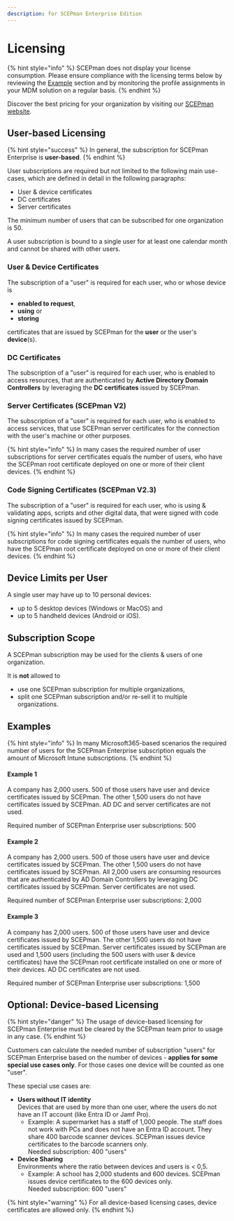```yaml
---
description: for SCEPman Enterprise Edition
---
```


# Licensing

{% hint style="info" %}
SCEPman does not display your license consumption. Please ensure compliance with the licensing terms below by reviewing the [Example](./#examples) section and by monitoring the profile assignments in your MDM solution on a regular basis.
{% endhint %}

Discover the best pricing for your organization by visiting our [SCEPman website](https://www.scepman.com/pricing).

## User-based Licensing

{% hint style="success" %}
In general, the subscription for SCEPman Enterprise is **user-based**.
{% endhint %}

User subscriptions are required but not limited to the following main use-cases, which are defined in detail in the following paragraphs:

* User & device certificates
* DC certificates
* Server certificates

The minimum number of users that can be subscribed for one organization is 50.

A user subscription is bound to a single user for at least one calendar month and cannot be shared with other users.

### User & Device Certificates

The subscription of a "user" is required for each user, who or whose device is

* **enabled to request**,
* **using** or
* **storing**

certificates that are issued by SCEPman for the **user** or the user's **device**(s).

### DC Certificates

The subscription of a "user" is required for each user, who is enabled to access resources, that are authenticated by **Active Directory Domain Controllers** by leveraging the **DC certificates** issued by SCEPman.

### Server Certificates (SCEPman V2)

The subscription of a "user" is required for each user, who is enabled to access services, that use SCEPman server certificates for the connection with the user's machine or other purposes.

{% hint style="info" %}
In many cases the required number of user subscriptions for server certificates equals the number of users, who have the SCEPman root certificate deployed on one or more of their client devices.
{% endhint %}

### Code Signing Certificates (SCEPman V2.3)

The subscription of a "user" is required for each user, who is using & validating apps, scripts and other digital data, that were signed with code signing certificates issued by SCEPman.

{% hint style="info" %}
In many cases the required number of user subscriptions for code signing certificates equals the number of users, who have the SCEPman root certificate deployed on one or more of their client devices.
{% endhint %}

## Device Limits per User

A single user may have up to 10 personal devices:

* up to 5 desktop devices (Windows or MacOS) and
* up to 5 handheld devices (Android or iOS).

## Subscription Scope

A SCEPman subscription may be used for the clients & users of one organization.

It is **not** allowed to

* use one SCEPman subscription for multiple organizations,
* split one SCEPman subscription and/or re-sell it to multiple organizations.

## Examples

{% hint style="info" %}
In many Microsoft365-based scenarios the required number of users for the SCEPman Enterprise subscription equals the amount of Microsoft Intune subscriptions.
{% endhint %}

#### Example 1

A company has 2,000 users. 500 of those users have user and device certificates issued by SCEPman. The other 1,500 users do not have certificates issued by SCEPman. AD DC and server certificates are not used.

Required number of SCEPman Enterprise user subscriptions: 500

#### Example 2

A company has 2,000 users. 500 of those users have user and device certificates issued by SCEPman. The other 1,500 users do not have certificates issued by SCEPman. All 2,000 users are consuming resources that are authenticated by AD Domain Controllers by leveraging DC certificates issued by SCEPman. Server certificates are not used.

Required number of SCEPman Enterprise user subscriptions: 2,000

#### Example 3

A company has 2,000 users. 500 of those users have user and device certificates issued by SCEPman. The other 1,500 users do not have certificates issued by SCEPman. Server certificates issued by SCEPman are used and 1,500 users (including the 500 users with user & device certificates) have the SCEPman root certificate installed on one or more of their devices. AD DC certificates are not used.

Required number of SCEPman Enterprise user subscriptions: 1,500

## Optional: Device-based Licensing

{% hint style="danger" %}
The usage of device-based licensing for SCEPman Enterprise must be cleared by the SCEPman team prior to usage in any case.
{% endhint %}

Customers can calculate the needed number of subscription "users" for SCEPman Enterprise based on the number of devices - **applies for some special use cases only**. For those cases one device will be counted as one "user".

These special use cases are:

* **Users without IT identity**\
  Devices that are used by more than one user, where the users do not have an IT account (like Entra ID or Jamf Pro).
  * Example: A supermarket has a staff of 1,000 people. The staff does not work with PCs and does not have an Entra ID account. They share 400 barcode scanner devices. SCEPman issues device certificates to the barcode scanners only.\
    Needed subscription: 400 "users"
* **Device Sharing**\
  Environments where the ratio between devices and users is < 0,5.
  * Example: A school has 2,000 students and 600 devices. SCEPman issues device certificates to the 600 devices only.\
    Needed subscription: 600 "users"

{% hint style="warning" %}
For all device-based licensing cases, device certificates are allowed only.
{% endhint %}
